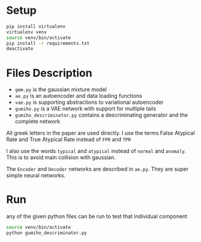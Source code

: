 # Setup

```bash
pip install virtualenv
virtualenv venv
source venv/bin/activate
pip install -r requirements.txt
deactivate
```

# Files Description

- `gmm.py` is the gaussian mixture model
- `ae.py` is an autoencoder and data loading functions
- `vae.py` is supporting abstractions to variational autoencoder
- `gumiho.py` is a VAE network with support for multiple tails
- `gumiho_descriminator.py` contains a descriminating generator and the complete network

All greek letters in the paper are used directly. I use the terms False Atypical Rate and True Atypical Rate instead of `FPR` and `TPR`

I also use the words `typical` and `atypical` instead of `normal` and `anomaly`. This is to avoid main collision with gaussian.

The `Encoder` and `Decoder` networks are described in `ae.py`. They are super simple neural networks.

# Run

any of the given python files can be run to test that individual component

```bash
source venv/bin/activate
python gumiho_descriminator.py
```
